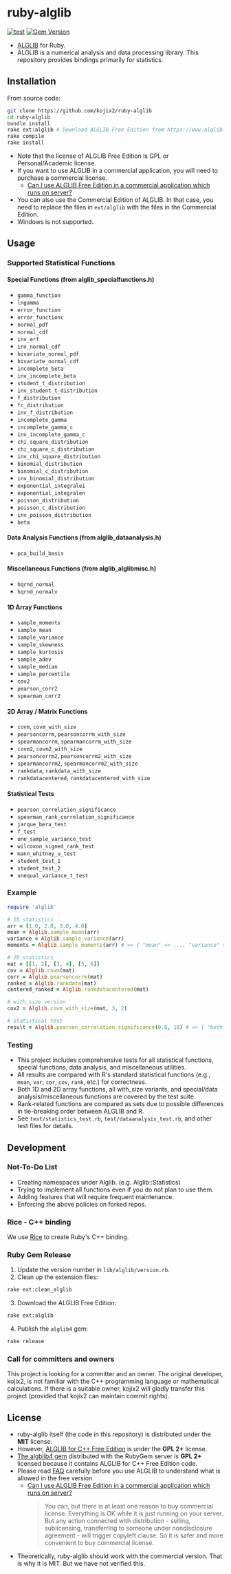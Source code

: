 # ruby-alglib

[![test](https://github.com/kojix2/ruby-alglib/actions/workflows/ci.yml/badge.svg)](https://github.com/kojix2/ruby-alglib/actions/workflows/ci.yml)
[![Gem Version](https://badge.fury.io/rb/alglib4.svg)](https://badge.fury.io/rb/alglib4)

- [ALGLIB](https://www.alglib.net/) for Ruby.
- ALGLIB is a numerical analysis and data processing library. This repository provides bindings primarily for statistics.

## Installation

From source code:

```sh
git clone https://github.com/kojix2/ruby-alglib
cd ruby-alglib
bundle install
rake ext:alglib # Download ALGLIB Free Edition from https://www.alglib.net/ and extract to ext/alglib.
rake compile
rake install
```

- Note that the license of ALGLIB Free Edition is GPL or Personal/Academic license.
- If you want to use ALGLIB in a commercial application, you will need to purchase a commercial license.
  - [Can I use ALGLIB Free Edition in a commercial application which runs on server?](https://www.alglib.net/faq.php#6bca163136cda10b16de68704cbea625)
- You can also use the Commercial Edition of ALGLIB. In that case, you need to replace the files in `ext/alglib` with the files in the Commercial Edition.
- Windows is not supported.

## Usage

### Supported Statistical Functions

#### Special Functions (from alglib_specialfunctions.h)

- `gamma_function`
- `lngamma`
- `error_function`
- `error_functionc`
- `normal_pdf`
- `normal_cdf`
- `inv_erf`
- `inv_normal_cdf`
- `bivariate_normal_pdf`
- `bivariate_normal_cdf`
- `incomplete_beta`
- `inv_incomplete_beta`
- `student_t_distribution`
- `inv_student_t_distribution`
- `f_distribution`
- `fc_distribution`
- `inv_f_distribution`
- `incomplete_gamma`
- `incomplete_gamma_c`
- `inv_incomplete_gamma_c`
- `chi_square_distribution`
- `chi_square_c_distribution`
- `inv_chi_square_distribution`
- `binomial_distribution`
- `binomial_c_distribution`
- `inv_binomial_distribution`
- `exponential_integralei`
- `exponential_integralen`
- `poisson_distribution`
- `poisson_c_distribution`
- `inv_poisson_distribution`
- `beta`

#### Data Analysis Functions (from alglib_dataanalysis.h)

- `pca_build_basis`

#### Miscellaneous Functions (from alglib_alglibmisc.h)

- `hqrnd_normal`
- `hqrnd_normalv`

#### 1D Array Functions

- `sample_moments`
- `sample_mean`
- `sample_variance`
- `sample_skewness`
- `sample_kurtosis`
- `sample_adev`
- `sample_median`
- `sample_percentile`
- `cov2`
- `pearson_corr2`
- `spearman_corr2`

#### 2D Array / Matrix Functions

- `covm`, `covm_with_size`
- `pearsoncorrm`, `pearsoncorrm_with_size`
- `spearmancorrm`, `spearmancorrm_with_size`
- `covm2`, `covm2_with_size`
- `pearsoncorrm2`, `pearsoncorrm2_with_size`
- `spearmancorrm2`, `spearmancorrm2_with_size`
- `rankdata`, `rankdata_with_size`
- `rankdatacentered`, `rankdatacentered_with_size`

#### Statistical Tests

- `pearson_correlation_significance`
- `spearman_rank_correlation_significance`
- `jarque_bera_test`
- `f_test`
- `one_sample_variance_test`
- `wilcoxon_signed_rank_test`
- `mann_whitney_u_test`
- `student_test_1`
- `student_test_2`
- `unequal_variance_t_test`

### Example

```ruby
require 'alglib'

# 1D statistics
arr = [1.0, 2.0, 3.0, 4.0]
mean = Alglib.sample_mean(arr)
variance = Alglib.sample_variance(arr)
moments = Alglib.sample_moments(arr) # => { "mean" => ..., "variance" => ..., ... }

# 2D statistics
mat = [[1, 2], [3, 4], [5, 6]]
cov = Alglib.covm(mat)
corr = Alglib.pearsoncorrm(mat)
ranked = Alglib.rankdata(mat)
centered_ranked = Alglib.rankdatacentered(mat)

# with_size version
cov2 = Alglib.covm_with_size(mat, 3, 2)

# Statistical test
result = Alglib.pearson_correlation_significance(0.8, 10) # => { "bothtails" => ..., ... }
```

### Testing

- This project includes comprehensive tests for all statistical functions, special functions, data analysis, and miscellaneous utilities.
- All results are compared with R's standard statistical functions (e.g., `mean`, `var`, `cor`, `cov`, `rank`, etc.) for correctness.
- Both 1D and 2D array functions, all with_size variants, and special/data analysis/miscellaneous functions are covered by the test suite.
- Rank-related functions are compared as sets due to possible differences in tie-breaking order between ALGLIB and R.
- See `test/statistics_test.rb`, `test/dataanalysis_test.rb`, and other test files for details.

## Development

### Not-To-Do List

- Creating namespaces under Alglib. (e.g. Alglib::Statistics)
- Trying to implement all functions even if you do not plan to use them.
- Adding features that will require frequent maintenance.
- Enforcing the above policies on forked repos.

### Rice - C++ binding

We use [Rice](https://github.com/ruby-rice/rice) to create Ruby's C++ binding.

### Ruby Gem Release

1. Update the version number in `lib/alglib/version.rb`.
2. Clean up the extension files:

```sh
rake ext:clean_alglib
```

3. Download the ALGLIB Free Edition:

```sh
rake ext:alglib
```

4. Publish the `alglib4` gem:

```sh
rake release
```

### Call for committers and owners

This project is looking for a committer and an owner. The original developer, kojix2, is not familiar with the C++ programming language or mathematical calculations. If there is a suitable owner, kojix2 will gladly transfer this project (provided that kojix2 can maintain commit rights).

## License

- ruby-alglib itself (the code in this repository) is distributed under the **MIT** license.
- However, [ALGLIB for C++ Free Edition](https://www.alglib.net/download.php) is under the **GPL 2+** license.
- [The algblib4 gem](https://rubygems.org/gems/alglib4) distributed with the RubyGem server is **GPL 2+** licensed because it contains ALGLIB for C++ Free Edition code.
- Please read [FAQ](https://www.alglib.net/faq.php) carefully before you use ALGLIB to understand what is allowed in the free version.
  - [Can I use ALGLIB Free Edition in a commercial application which runs on server?](https://www.alglib.net/faq.php#6bca163136cda10b16de68704cbea625)
    > You can, but there is at least one reason to buy commercial license. Everything is OK while it is just running on your server. But any action connected with distribution - selling, sublicensing, transferring to someone under nondisclosure agreement - will trigger copyleft clause. So it is safer and more convenient to buy commercial license.
- Theoretically, ruby-alglib should work with the commercial version. That is why it is MIT. But we have not verified this.
